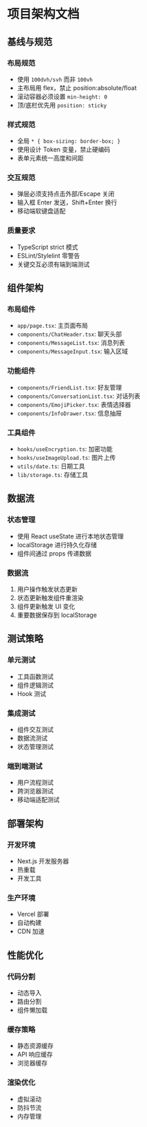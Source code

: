 # 项目架构文档

## 基线与规范

### 布局规范

- 使用 `100dvh/svh` 而非 `100vh`
- 主布局用 flex，禁止 position:absolute/float
- 滚动容器必须设置 `min-height: 0`
- 顶/底栏优先用 `position: sticky`

### 样式规范

- 全局 `* { box-sizing: border-box; }`
- 使用设计 Token 变量，禁止硬编码
- 表单元素统一高度和间距

### 交互规范

- 弹层必须支持点击外部/Escape 关闭
- 输入框 Enter 发送，Shift+Enter 换行
- 移动端软键盘适配

### 质量要求

- TypeScript strict 模式
- ESLint/Stylelint 零警告
- 关键交互必须有端到端测试

## 组件架构

### 布局组件

- `app/page.tsx`: 主页面布局
- `components/ChatHeader.tsx`: 聊天头部
- `components/MessageList.tsx`: 消息列表
- `components/MessageInput.tsx`: 输入区域

### 功能组件

- `components/FriendList.tsx`: 好友管理
- `components/ConversationList.tsx`: 对话列表
- `components/EmojiPicker.tsx`: 表情选择器
- `components/InfoDrawer.tsx`: 信息抽屉

### 工具组件

- `hooks/useEncryption.ts`: 加密功能
- `hooks/useImageUpload.ts`: 图片上传
- `utils/date.ts`: 日期工具
- `lib/storage.ts`: 存储工具

## 数据流

### 状态管理

- 使用 React useState 进行本地状态管理
- localStorage 进行持久化存储
- 组件间通过 props 传递数据

### 数据流

1. 用户操作触发状态更新
2. 状态更新触发组件重渲染
3. 组件更新触发 UI 变化
4. 重要数据保存到 localStorage

## 测试策略

### 单元测试

- 工具函数测试
- 组件逻辑测试
- Hook 测试

### 集成测试

- 组件交互测试
- 数据流测试
- 状态管理测试

### 端到端测试

- 用户流程测试
- 跨浏览器测试
- 移动端适配测试

## 部署架构

### 开发环境

- Next.js 开发服务器
- 热重载
- 开发工具

### 生产环境

- Vercel 部署
- 自动构建
- CDN 加速

## 性能优化

### 代码分割

- 动态导入
- 路由分割
- 组件懒加载

### 缓存策略

- 静态资源缓存
- API 响应缓存
- 浏览器缓存

### 渲染优化

- 虚拟滚动
- 防抖节流
- 内存管理
